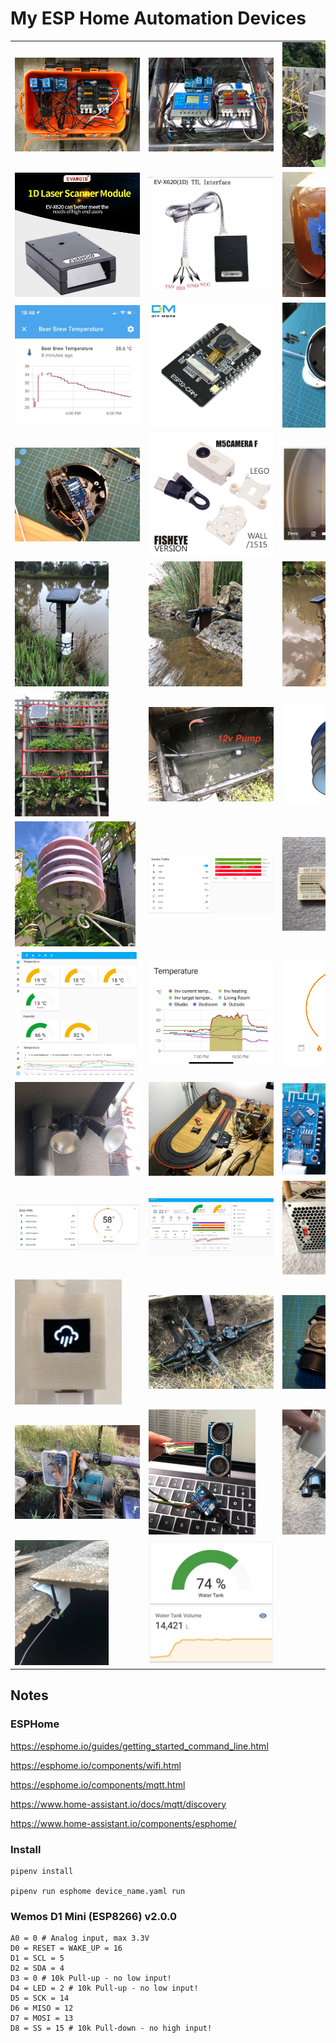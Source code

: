 # My ESP Home Automation Devices

<table>
<tr>
</tr>
<tr>
<td width="33%"><a href="./backyard_garden_hub.yaml"><img src="./img/backyard_garden_hub.jpg" style="max-width: 200px; max-height: 200px;"></td>
<td width="33%"><a href="./backyard_garden_hub.yaml"><img src="./img/backyard_garden_hub~2.jpg" style="max-width: 200px; max-height: 200px;"></td>
<td width="33%"><a href="./backyard_garden_hub.yaml"><img src="./img/backyard_garden_hub~3~L64.jpg" style="max-width: 200px; max-height: 200px;"></td>
</tr>
<tr>
<td width="33%"><a href="./barcode_scanner_reader_evawgib_ev-x620_tty.yaml"><img src="./img/barcode_scanner_reader_evawgib_ev-x620_tty.jpg" style="max-width: 200px; max-height: 200px;"></td>
<td width="33%"><a href="./barcode_scanner_reader_evawgib_ev-x620_tty.yaml"><img src="./img/barcode_scanner_reader_evawgib_ev-x620_tty~2.jpg" style="max-width: 200px; max-height: 200px;"></td>
<td width="33%"><a href="./beer_brew.yaml"><img src="./img/beer_brew.jpg" style="max-width: 200px; max-height: 200px;"></td>
</tr>
<tr>
<td width="33%"><a href="./beer_brew.yaml"><img src="./img/beer_brew~2.jpg" style="max-width: 200px; max-height: 200px;"></td>
<td width="33%"><a href="./camera_diymore.yaml"><img src="./img/camera_diymore.jpg" style="max-width: 200px; max-height: 200px;"></td>
<td width="33%"><a href="./camera_diymore.yaml"><img src="./img/camera_diymore~2.jpg" style="max-width: 200px; max-height: 200px;"></td>
</tr>
<tr>
<td width="33%"><a href="./camera_diymore.yaml"><img src="./img/camera_diymore~3.jpg" style="max-width: 200px; max-height: 200px;"></td>
<td width="33%"><a href="./camera_m5_xf.yaml"><img src="./img/camera_m5_xf.jpg" style="max-width: 200px; max-height: 200px;"></td>
<td width="33%"><a href="./camera_m5_xf.yaml"><img src="./img/camera_m5_xf~3.jpg" style="max-width: 200px; max-height: 200px;"></td>
</tr>
<tr>
<td width="33%"><a href="./dam_water_level_alarm.yaml"><img src="./img/dam_water_level_alarm.jpg" style="max-width: 200px; max-height: 200px;"></td>
<td width="33%"><a href="./dam_water_level_alarm.yaml"><img src="./img/dam_water_level_alarm~2.jpg" style="max-width: 200px; max-height: 200px;"></td>
<td width="33%"><a href="./dam_water_level_alarm.yaml"><img src="./img/dam_water_level_alarm~3.jpg" style="max-width: 200px; max-height: 200px;"></td>
</tr>
<tr>
<td width="33%"><a href="./garden_trellis.yaml"><img src="./img/garden_trellis.jpg" style="max-width: 200px; max-height: 200px;"></td>
<td width="33%"><a href="./garden_trellis.yaml"><img src="./img/garden_trellis~2.jpg" style="max-width: 200px; max-height: 200px;"></td>
<td width="33%"><a href="./garden_trellis.yaml"><img src="./img/garden_trellis~3.jpg" style="max-width: 200px; max-height: 200px;"></td>
</tr>
<tr>
<td width="33%"><a href="./garden_trellis.yaml"><img src="./img/garden_trellis~5.jpg" style="max-width: 200px; max-height: 200px;"></td>
<td width="33%"><a href="./garden_trellis.yaml"><img src="./img/garden_trellis~6.png" style="max-width: 200px; max-height: 200px;"></td>
<td width="33%"><a href="./gps_module_oled_clock.yaml"><img src="./img/gps_module_oled_clock.jpg" style="max-width: 200px; max-height: 200px;"></td>
</tr>
<tr>
<td width="33%"><a href="./living_room_env_sensor.yaml"><img src="./img/living_room_env_sensor.png" style="max-width: 200px; max-height: 200px;"></td>
<td width="33%"><a href="./living_room_env_sensor.yaml"><img src="./img/living_room_env_sensor~2.jpg" style="max-width: 200px; max-height: 200px;"></td>
<td width="33%"><a href="./living_room_ir_sensor.yaml"><img src="./img/living_room_ir_sensor.png" style="max-width: 200px; max-height: 200px;"></td>
</tr>
<tr>
<td width="33%"><a href="./patio_floodlight.yaml"><img src="./img/patio_floodlight.jpg" style="max-width: 200px; max-height: 200px;"></td>
<td width="33%"><a href="./slot_car_track.yaml"><img src="./img/slot_car_track.jpg" style="max-width: 200px; max-height: 200px;"></td>
<td width="33%"><a href="./solar_hws_ctl.yaml"><img src="./img/solar_hws_ctl.jpg" style="max-width: 200px; max-height: 200px;"></td>
</tr>
<tr>
<td width="33%"><a href="./solar_hws_ctl.yaml"><img src="./img/solar_hws_ctl~2.jpg" style="max-width: 200px; max-height: 200px;"></td>
<td width="33%"><a href="./solar_hws_ctl.yaml"><img src="./img/solar_hws_ctl~3.jpg" style="max-width: 200px; max-height: 200px;"></td>
<td width="33%"><a href="./studio_psu.yaml"><img src="./img/studio_psu.jpg" style="max-width: 200px; max-height: 200px;"></td>
</tr>
<tr>
<td width="33%"><a href="./weather_oled.yaml"><img src="./img/weather_oled.jpg" style="max-width: 200px; max-height: 200px;"></td>
<td width="33%"><a href="./wl_irrigation.yaml"><img src="./img/wl_irrigation.jpg" style="max-width: 200px; max-height: 200px;"></td>
<td width="33%"><a href="./wl_irrigation.yaml"><img src="./img/wl_irrigation~2.jpg" style="max-width: 200px; max-height: 200px;"></td>
</tr>
<tr>
<td width="33%"><a href="./wl_irrigation.yaml"><img src="./img/wl_irrigation~3.jpg" style="max-width: 200px; max-height: 200px;"></td>
<td width="33%"><a href="./wl_water_tank.yaml"><img src="./img/wl_water_tank.jpg" style="max-width: 200px; max-height: 200px;"></td>
<td width="33%"><a href="./wl_water_tank.yaml"><img src="./img/wl_water_tank~2.jpg" style="max-width: 200px; max-height: 200px;"></td>
</tr>
<tr>
<td width="33%"><a href="./wl_water_tank.yaml"><img src="./img/wl_water_tank~3.jpg" style="max-width: 200px; max-height: 200px;"></td>
<td width="33%"><a href="./wl_water_tank.yaml"><img src="./img/wl_water_tank~4.jpg" style="max-width: 200px; max-height: 200px;"></td>
</table>

## Notes

### ESPHome

https://esphome.io/guides/getting_started_command_line.html

https://esphome.io/components/wifi.html

https://esphome.io/components/mqtt.html

https://www.home-assistant.io/docs/mqtt/discovery

https://www.home-assistant.io/components/esphome/

### Install

    pipenv install

    pipenv run esphome device_name.yaml run

### Wemos D1 Mini (ESP8266) v2.0.0

    A0 = 0 # Analog input, max 3.3V
    D0 = RESET = WAKE_UP = 16
    D1 = SCL = 5
    D2 = SDA = 4
    D3 = 0 # 10k Pull-up - no low input!
    D4 = LED = 2 # 10k Pull-up - no low input!
    D5 = SCK = 14
    D6 = MISO = 12
    D7 = MOSI = 13
    D8 = SS = 15 # 10k Pull-down - no high input!
